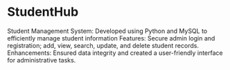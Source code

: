 
# StudentHub 
Student Management System: Developed using Python and MySQL to efficiently manage student information
Features: Secure admin login and registration; add, view, search, update, and delete student records.
Enhancements: Ensured data integrity and created a user-friendly interface for administrative tasks.

    
    
